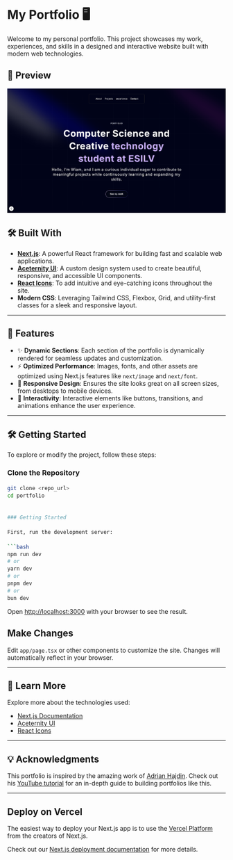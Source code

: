 # My Portfolio 🖥️

Welcome to my personal portfolio. This project showcases my work, experiences, and skills in a designed and interactive website built with modern web technologies.

## 📸 Preview 

![preview](insight_template.png)

## 🛠️ Built With  

- **[Next.js](https://nextjs.org/)**: A powerful React framework for building fast and scalable web applications.  
- **[Aceternity UI](https://github.com/aceternity-ui)**: A custom design system used to create beautiful, responsive, and accessible UI components.  
- **[React Icons](https://react-icons.github.io/react-icons/)**: To add intuitive and eye-catching icons throughout the site.  
- **Modern CSS**: Leveraging Tailwind CSS, Flexbox, Grid, and utility-first classes for a sleek and responsive layout.  

---

## 🎨 Features  

- ✨ **Dynamic Sections**: Each section of the portfolio is dynamically rendered for seamless updates and customization.  
- ⚡ **Optimized Performance**: Images, fonts, and other assets are optimized using Next.js features like `next/image` and `next/font`.  
- 📱 **Responsive Design**: Ensures the site looks great on all screen sizes, from desktops to mobile devices.  
- 🎯 **Interactivity**: Interactive elements like buttons, transitions, and animations enhance the user experience.  

---

## 🛠️ Getting Started  

To explore or modify the project, follow these steps:  

### Clone the Repository  
```bash
git clone <repo_url>
cd portfolio


### Getting Started

First, run the development server:

```bash
npm run dev
# or
yarn dev
# or
pnpm dev
# or
bun dev
```

Open [http://localhost:3000](http://localhost:3000) with your browser to see the result.

## Make Changes  

Edit `app/page.tsx` or other components to customize the site. Changes will automatically reflect in your browser.  

---

## 📖 Learn More  

Explore more about the technologies used:  

- [Next.js Documentation](https://nextjs.org/docs)  
- [Aceternity UI](https://github.com/aceternity-ui)  
- [React Icons](https://react-icons.github.io/react-icons/)  

---
## 💡 Acknowledgments  

This portfolio is inspired by the amazing work of [Adrian Hajdin](https://github.com/adrianhajdin/portfolio/tree/main). Check out his [YouTube tutorial](https://www.youtube.com/watch?v=FTH6Dn3AyIQ) for an in-depth guide to building portfolios like this. 

---

## Deploy on Vercel

The easiest way to deploy your Next.js app is to use the [Vercel Platform](https://vercel.com/new?utm_medium=default-template&filter=next.js&utm_source=create-next-app&utm_campaign=create-next-app-readme) from the creators of Next.js.

Check out our [Next.js deployment documentation](https://nextjs.org/docs/app/building-your-application/deploying) for more details.
